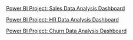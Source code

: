 [Power BI Project: Sales Data Analysis Dashboard](https://app.powerbi.com/links/6R5bQj8u6q?ctid=e96fdb6e-ef5f-42b1-a272-4ef710311043&pbi_source=linkShare)

[Power BI Project: HR Data Analysis Dashboard](https://app.powerbi.com/links/n2rT0RIq8M?ctid=e96fdb6e-ef5f-42b1-a272-4ef710311043&pbi_source=linkShare)

[Power BI Project: Churn Data Analysis Dashboard](https://app.powerbi.com/links/aWv4j2Qm3s?ctid=e96fdb6e-ef5f-42b1-a272-4ef710311043&pbi_source=linkShare)
